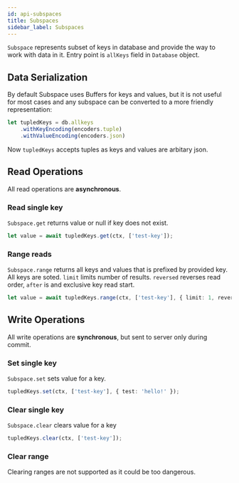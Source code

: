 ```yaml
---
id: api-subspaces
title: Subspaces
sidebar_label: Subspaces
---
```


`Subspace` represents subset of keys in database and provide the way to work with data in it. Entry point is `allKeys` field in `Database` object.

## Data Serialization

By default Subspace uses Buffers for keys and values, but it is not useful for most cases and any subspace can be converted to a more friendly representation:

```typescript
let tupledKeys = db.allkeys
    .withKeyEncoding(encoders.tuple)
    .withValueEncoding(encoders.json)
```
Now `tupledKeys` accepts tuples as keys and values are arbitary json.

## Read Operations
All read operations are **asynchronous**.

### Read single key
`Subspace.get` returns value or null if key does not exist.
```typescript
let value = await tupledKeys.get(ctx, ['test-key']);
```

### Range reads
`Subspace.range` returns all keys and values that is prefixed by provided key. All keys are soted.
`limit` limits number of results. `reversed` reverses read order,  `after` is and exclusive key read start.
```typescript
let value = await tupledKeys.range(ctx, ['test-key'], { limit: 1, reversed: false, after: [123]});
```

## Write Operations
All write operations are **synchronous**, but sent to server only during commit.

### Set single key
`Subspace.set` sets value for a key.

```typescript
tupledKeys.set(ctx, ['test-key'], { test: 'hello!' });
```

### Clear single key
`Subspace.clear` clears value for a key

```typescript
tupledKeys.clear(ctx, ['test-key']);
```

### Clear range
Clearing ranges are not supported as it could be too dangerous.
